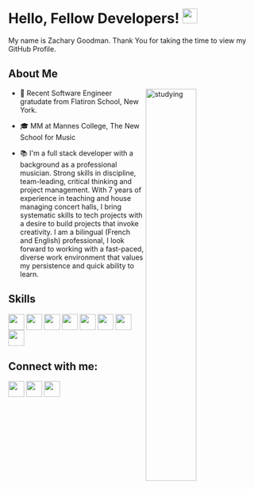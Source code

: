 
<h1> Hello, Fellow Developers! <img src = "https://raw.githubusercontent.com/MartinHeinz/MartinHeinz/master/wave.gif" width = 30px> </a> </h1>
<p align='center'>
</p>


<div size='20px'> My name is Zachary Goodman. Thank You for taking the time to view my GitHub Profile.

<h2> About Me </h2>

<img width="45%" align="right" alt="studying" src="https://images.unsplash.com/photo-1434030216411-0b793f4b4173?ixid=MnwxMjA3fDB8MHxwaG90by1wYWdlfHx8fGVufDB8fHx8&ixlib=rb-1.2.1&auto=format&fit=crop&w=1770&q=80" />


- 🏫 Recent Software Engineer gratudate from Flatiron School, New York.
- 🎓 MM at Mannes College, The New School for Music


- 📚 I'm a full stack developer with a background as a professional musician. Strong skills in discipline, team-leading, critical thinking and project management.  With 7 years of experience in teaching and house managing concert halls, I bring systematic skills to tech projects with a desire to build projects that invoke creativity. I am a bilingual (French and English) professional, I look forward to working with a fast-paced, diverse work environment that values my persistence and quick ability to learn.


<h2> Skills </h2>
  <img width = '32px' align= 'center'  src="https://cdn.jsdelivr.net/gh/devicons/devicon/icons/javascript/javascript-original.svg" />
  <img width = '32px' align= 'center'  src="https://cdn.jsdelivr.net/gh/devicons/devicon/icons/react/react-original-wordmark.svg" />
  <img width = '32px' align= 'center' src="https://cdn.jsdelivr.net/gh/devicons/devicon/icons/redux/redux-original.svg" />
  <img width = '32px' align= 'center' src="https://cdn.jsdelivr.net/gh/devicons/devicon/icons/ruby/ruby-plain-wordmark.svg" />
  <img width = '32px' align= 'center' src="https://cdn.jsdelivr.net/gh/devicons/devicon/icons/rails/rails-plain-wordmark.svg" />
  <img width = '32px' align= 'center' src="https://cdn.jsdelivr.net/gh/devicons/devicon/icons/html5/html5-original-wordmark.svg" />
  <img width = '32px' align= 'center' src="https://cdn.jsdelivr.net/gh/devicons/devicon/icons/css3/css3-original-wordmark.svg" />
  <img width = '32px' align= 'center' src="https://cdn.jsdelivr.net/gh/devicons/devicon/icons/github/github-original-wordmark.svg" />
 
 <h2> Connect with me: </h2>
 <a href = 'https://www.linkedin.com/in/zacharyrgoodman/'> <img width = '32px' align= 'center'  src="https://cdn.jsdelivr.net/gh/devicons/devicon/icons/linkedin/linkedin-original.svg"/></a> 
<a href = 'https://medium.com/@zacharyrgoodman'> <img width = '32px' align= 'center' src="https://raw.githubusercontent.com/rahulbanerjee26/githubAboutMeGenerator/main/icons/medium.svg"/></a> 
<a href = 'https://github.com/zgoodz'> <img width = '32px' align= 'center' src="https://raw.githubusercontent.com/rahulbanerjee26/githubAboutMeGenerator/main/icons/github.svg"/></a>
